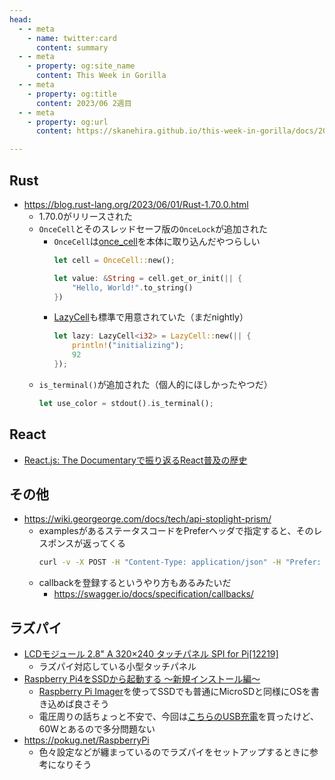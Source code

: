 ```yaml
---
head:
  - - meta
    - name: twitter:card
      content: summary
  - - meta
    - property: og:site_name
      content: This Week in Gorilla
  - - meta
    - property: og:title
      content: 2023/06 2週目
  - - meta
    - property: og:url
      content: https://skanehira.github.io/this-week-in-gorilla/docs/2023/0602.html

---
```


## Rust
- https://blog.rust-lang.org/2023/06/01/Rust-1.70.0.html
  - 1.70.0がリリースされた
  - `OnceCell`とそのスレッドセーフ版の`OnceLock`が追加された
    - `OnceCell`は[once_cell](https://docs.rs/once_cell/latest/once_cell/)を本体に取り込んだやつらしい
      ```rust
      let cell = OnceCell::new();

      let value: &String = cell.get_or_init(|| {
          "Hello, World!".to_string()
      })
      ```
    - [LazyCell](https://doc.rust-lang.org/std/cell/struct.LazyCell.html)も標準で用意されていた（まだnightly）
      ```rust
      let lazy: LazyCell<i32> = LazyCell::new(|| {
          println!("initializing");
          92
      }); 
      ```
  - `is_terminal()`が追加された（個人的にほしかったやつだ）
    ```rust
    let use_color = stdout().is_terminal();
    ```
## React
- [React.js: The Documentaryで振り返るReact普及の歴史](https://laiso.hatenablog.com/entry/react-documentary)

## その他
- https://wiki.georgeorge.com/docs/tech/api-stoplight-prism/
  - examplesがあるステータスコードをPreferヘッダで指定すると、そのレスポンスが返ってくる
    ```sh
    curl -v -X POST -H "Content-Type: application/json" -H "Prefer: code=400" localhost:4010/foo -d '{"foo": "bar"}' | jq
    ```
  - callbackを登録するというやり方もあるみたいだ
    - https://swagger.io/docs/specification/callbacks/

## ラズパイ
- [LCDモジュール 2.8" A 320×240 タッチパネル SPI for Pi[12219]](https://raspberry-pi.ksyic.com/main/index/pdp.id/945,946)
  - ラズパイ対応している小型タッチパネル
- [Raspberry Pi4をSSDから起動する ～新規インストール編～](https://pokug.net/entry/2020/12/11/074841#OS%E3%82%92%E9%81%B8%E3%81%B6)
  - [Raspberry Pi Imager](https://www.raspberrypi.com/software)を使ってSSDでも普通にMicroSDと同様にOSを書き込めば良さそう
  - 電圧周りの話ちょっと不安で、今回は[こちらのUSB充電](https://www.amazon.co.jp/dp/B00PK1QBO8)を買ったけど、60Wとあるので多分問題ない
- https://pokug.net/RaspberryPi
  - 色々設定などが纏まっているのでラズパイをセットアップするときに参考になりそう
